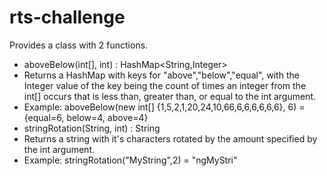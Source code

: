 # rts-challenge
Provides a class with 2 functions. 
- aboveBelow(int[], int) : HashMap<String,Integer>
 - Returns a HashMap with keys for "above","below","equal", with the Integer value of the key being the count of times an integer from the int[] occurs that is less than, greater than, or equal to the int argument. 
 - Example: aboveBelow(new int[] {1,5,2,1,20,24,10,66,6,6,6,6,6,6}, 6) = {equal=6, below=4, above=4}
- stringRotation(String, int) : String 
 - Returns a string with it's characters rotated by the amount specified by the int argument. 
 - Example: stringRotation("MyString",2) = "ngMyStri"